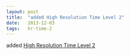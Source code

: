 ```yaml
---
layout: post
title:  "added High Resolution Time Level 2"
date:   2013-12-03
tags:   hr-time-2
---
```


added [High Resolution Time Level 2](/spec/hr-time-2)

